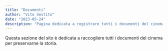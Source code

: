 ```yaml
---
title: "Documenti"
author: "Vito Sestito"
date: "2023-05-24"
description: "Pagina dedicata a registrare tutti i documenti del cinema"
---
```

Questa sezione del sito è dedicata a raccogliere tutti i documenti del cinema per preservarne la storia.